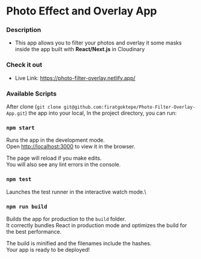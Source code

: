 # Photo Effect and Overlay App

### Description

- This app allows you to filter your photos and overlay it some masks inside the app built with <b>React/Next.js</b> in Cloudinary

### Check it out

- Live Link: https://photo-filter-overlay.netlify.app/

### Available Scripts

After clone (`git clone git@github.com:firatgoktepe/Photo-Filter-Overlay-App.git`) the app into your local, In the project directory, you can run:

### `npm start`

Runs the app in the development mode.\
Open [http://localhost:3000](http://localhost:3000) to view it in the browser.

The page will reload if you make edits.\
You will also see any lint errors in the console.

### `npm test`

Launches the test runner in the interactive watch mode.\

### `npm run build`

Builds the app for production to the `build` folder.\
It correctly bundles React in production mode and optimizes the build for the best performance.

The build is minified and the filenames include the hashes.\
Your app is ready to be deployed!

